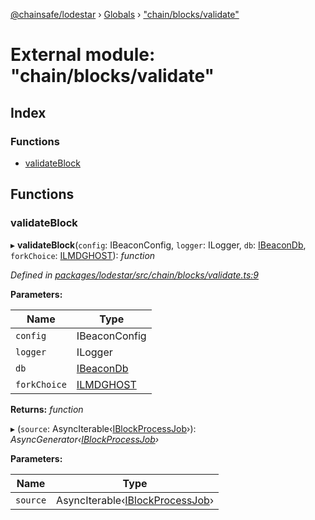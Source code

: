 [@chainsafe/lodestar](../README.md) › [Globals](../globals.md) › ["chain/blocks/validate"](_chain_blocks_validate_.md)

# External module: "chain/blocks/validate"

## Index

### Functions

* [validateBlock](_chain_blocks_validate_.md#validateblock)

## Functions

###  validateBlock

▸ **validateBlock**(`config`: IBeaconConfig, `logger`: ILogger, `db`: [IBeaconDb](../interfaces/_db_api_beacon_interface_.ibeacondb.md), `forkChoice`: [ILMDGHOST](../interfaces/_chain_forkchoice_interface_.ilmdghost.md)): *function*

*Defined in [packages/lodestar/src/chain/blocks/validate.ts:9](https://github.com/ChainSafe/lodestar/blob/9dda0faba/packages/lodestar/src/chain/blocks/validate.ts#L9)*

**Parameters:**

Name | Type |
------ | ------ |
`config` | IBeaconConfig |
`logger` | ILogger |
`db` | [IBeaconDb](../interfaces/_db_api_beacon_interface_.ibeacondb.md) |
`forkChoice` | [ILMDGHOST](../interfaces/_chain_forkchoice_interface_.ilmdghost.md) |

**Returns:** *function*

▸ (`source`: AsyncIterable‹[IBlockProcessJob](../interfaces/_chain_chain_.iblockprocessjob.md)›): *AsyncGenerator‹[IBlockProcessJob](../interfaces/_chain_chain_.iblockprocessjob.md)›*

**Parameters:**

Name | Type |
------ | ------ |
`source` | AsyncIterable‹[IBlockProcessJob](../interfaces/_chain_chain_.iblockprocessjob.md)› |
